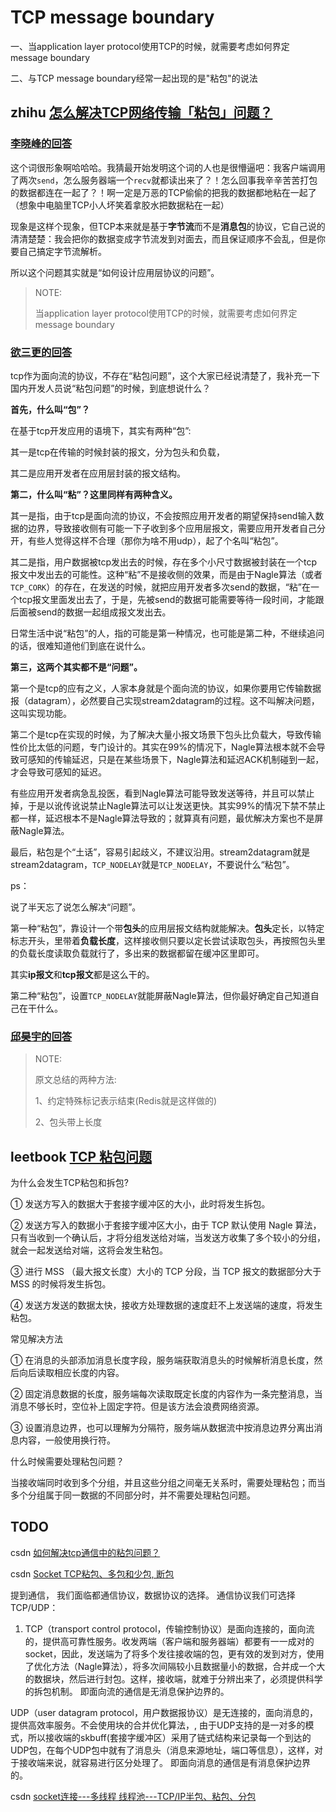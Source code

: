 # TCP message boundary

一、当application layer protocol使用TCP的时候，就需要考虑如何界定message boundary

二、与TCP message boundary经常一起出现的是"粘包"的说法

## zhihu [怎么解决TCP网络传输「粘包」问题？](https://www.zhihu.com/question/20210025)

### [李晓峰的回答](https://www.zhihu.com/question/20210025/answer/1096399109)

这个词很形象啊哈哈哈。我猜最开始发明这个词的人也是很懵逼吧：我客户端调用了两次`send`，怎么服务器端一个`recv`就都读出来了？！怎么回事我辛辛苦苦打包的数据都连在一起了？！啊一定是万恶的TCP偷偷的把我的数据都地粘在一起了（想象中电脑里TCP小人坏笑着拿胶水把数据粘在一起）

现象是这样个现象，但TCP本来就是基于**字节流**而不是**消息包**的协议，它自己说的清清楚楚：我会把你的数据变成字节流发到对面去，而且保证顺序不会乱，但是你要自己搞定字节流解析。

所以这个问题其实就是“如何设计应用层协议的问题”。

> NOTE: 
>
> 当application layer protocol使用TCP的时候，就需要考虑如何界定message boundary



### [欲三更的回答](https://www.zhihu.com/question/20210025/answer/1744906223)

tcp作为面向流的协议，不存在“粘包问题”，这个大家已经说清楚了，我补充一下国内开发人员说“粘包问题”的时候，到底想说什么？

**首先，什么叫“包”？**

在基于tcp开发应用的语境下，其实有两种“包”:

其一是tcp在传输的时候封装的报文，分为包头和负载，

其二是应用开发者在应用层封装的报文结构。

**第二，什么叫“粘”？这里同样有两种含义。**

其一是指，由于tcp是面向流的协议，不会按照应用开发者的期望保持send输入数据的边界，导致接收侧有可能一下子收到多个应用层报文，需要应用开发者自己分开，有些人觉得这样不合理（那你为啥不用udp），起了个名叫“粘包”。

其二是指，用户数据被tcp发出去的时候，存在多个小尺寸数据被封装在一个tcp报文中发出去的可能性。这种“粘”不是接收侧的效果，而是由于Nagle算法（或者`TCP_CORK`）的存在，在发送的时候，就把应用开发者多次send的数据，“粘”在一个tcp报文里面发出去了，于是，先被send的数据可能需要等待一段时间，才能跟后面被send的数据一起组成报文发出去。

日常生活中说“粘包”的人，指的可能是第一种情况，也可能是第二种，不继续追问的话，很难知道他们到底在说什么。

**第三，这两个其实都不是“问题”。**

第一个是tcp的应有之义，人家本身就是个面向流的协议，如果你要用它传输数据报（datagram），必然要自己实现stream2datagram的过程。这不叫解决问题，这叫实现功能。

第二个是tcp在实现的时候，为了解决大量小报文场景下包头比负载大，导致传输性价比太低的问题，专门设计的。其实在99%的情况下，Nagle算法根本就不会导致可感知的传输延迟，只是在某些场景下，Nagle算法和延迟ACK机制碰到一起，才会导致可感知的延迟。

有些应用开发者病急乱投医，看到Nagle算法可能导致发送等待，并且可以禁止掉，于是以讹传讹说禁止Nagle算法可以让发送更快。其实99%的情况下禁不禁止都一样，延迟根本不是Nagle算法导致的；就算真有问题，最优解决方案也不是屏蔽Nagle算法。

最后，粘包是个“土话”，容易引起歧义，不建议沿用。stream2datagram就是stream2datagram，`TCP_NODELAY`就是`TCP_NODELAY`，不要说什么“粘包”。

ps：

说了半天忘了说怎么解决“问题”。

第一种“粘包”，靠设计一个带**包头**的应用层报文结构就能解决。**包头**定长，以特定标志开头，里带着**负载长度**，这样接收侧只要以定长尝试读取包头，再按照包头里的负载长度读取负载就行了，多出来的数据都留在缓冲区里即可。

其实**ip报文**和**tcp报文**都是这么干的。

第二种“粘包”，设置`TCP_NODELAY`就能屏蔽Nagle算法，但你最好确定自己知道自己在干什么。

### [邱昊宇的回答](https://www.zhihu.com/question/20210025/answer/1095382740) 

> NOTE: 
>
> 原文总结的两种方法:
>
> 1、约定特殊标记表示结束(Redis就是这样做的)
>
> 2、包头带上长度



## leetbook [TCP 粘包问题](https://leetcode-cn.com/leetbook/read/networks-interview-highlights/esq5em/)

为什么会发生TCP粘包和拆包?

① 发送方写入的数据大于套接字缓冲区的大小，此时将发生拆包。

② 发送方写入的数据小于套接字缓冲区大小，由于 TCP 默认使用 Nagle 算法，只有当收到一个确认后，才将分组发送给对端，当发送方收集了多个较小的分组，就会一起发送给对端，这将会发生粘包。

③ 进行 MSS （最大报文长度）大小的 TCP 分段，当 TCP 报文的数据部分大于 MSS 的时候将发生拆包。

④ 发送方发送的数据太快，接收方处理数据的速度赶不上发送端的速度，将发生粘包。

常见解决方法

① 在消息的头部添加消息长度字段，服务端获取消息头的时候解析消息长度，然后向后读取相应长度的内容。

② 固定消息数据的长度，服务端每次读取既定长度的内容作为一条完整消息，当消息不够长时，空位补上固定字符。但是该方法会浪费网络资源。

③ 设置消息边界，也可以理解为分隔符，服务端从数据流中按消息边界分离出消息内容，一般使用换行符。

什么时候需要处理粘包问题？

当接收端同时收到多个分组，并且这些分组之间毫无关系时，需要处理粘包；而当多个分组属于同一数据的不同部分时，并不需要处理粘包问题。





## TODO

csdn [如何解决tcp通信中的粘包问题？](https://blog.csdn.net/m0_37829435/article/details/81747488)



csdn [Socket TCP粘包、多包和少包, 断包](https://blog.csdn.net/pi9nc/article/details/17165171)

提到通信， 我们面临都通信协议，数据协议的选择。 通信协议我们可选择TCP/UDP：

1) TCP（transport control protocol，传输控制协议）是面向连接的，面向流的，提供高可靠性服务。收发两端（客户端和服务器端）都要有一一成对的socket，因此，发送端为了将多个发往接收端的包，更有效的发到对方，使用了优化方法（Nagle算法），将多次间隔较小且数据量小的数据，合并成一个大的数据块，然后进行封包。这样，接收端，就难于分辨出来了，必须提供科学的拆包机制。 即面向流的通信是无消息保护边界的。

UDP（user datagram protocol，用户数据报协议）是无连接的，面向消息的，提供高效率服务。不会使用块的合并优化算法，, 由于UDP支持的是一对多的模式，所以接收端的skbuff(套接字缓冲区）采用了链式结构来记录每一个到达的UDP包，在每个UDP包中就有了消息头（消息来源地址，端口等信息），这样，对于接收端来说，就容易进行区分处理了。 即面向消息的通信是有消息保护边界的。



csdn [socket连接---多线程 线程池---TCP/IP半包、粘包、分包](https://blog.csdn.net/wenbingoon/article/details/8915082)

